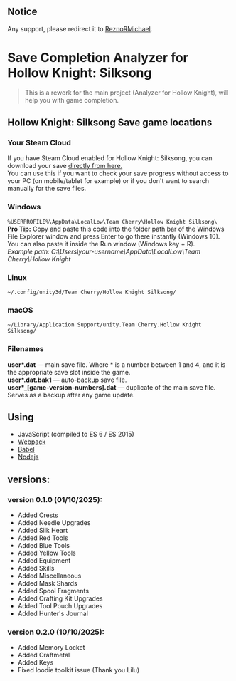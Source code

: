 ## Notice
Any support, please redirect it to [ReznoRMichael](https://github.com/ReznoRMichael/hollow-knight-completion-check).

# Save Completion Analyzer for Hollow Knight: Silksong
> This is a rework for the main project (Analyzer for Hollow Knight), will help you with game completion.

## Hollow Knight: Silksong Save game locations

### Your Steam Cloud

If you have Steam Cloud enabled for Hollow Knight: Silksong, you can download your save [directly from here.](https://store.steampowered.com/account/remotestorageapp/?appid=1030300)  
You can use this if you want to check your save progress without access to your PC (on mobile/tablet for example) or if you don't want to search manually for the save files.

### Windows

`%USERPROFILE%\AppData\LocalLow\Team Cherry\Hollow Knight Silksong\`  
**Pro Tip:** Copy and paste this code into the folder path bar of the Windows File Explorer window and press Enter to go there instantly (Windows 10). You can also paste it inside the Run window (Windows key + R).  
*Example path: C:\Users\your-username\AppData\LocalLow\Team Cherry\Hollow Knight*

### Linux

`~/.config/unity3d/Team Cherry/Hollow Knight Silksong/`

### macOS

`~/Library/Application Support/unity.Team Cherry.Hollow Knight Silksong/`

### Filenames

**user\*.dat** — main save file. Where \* is a number between 1 and 4, and it is the appropriate save slot inside the game.  
**user\*.dat.bak1** — auto-backup save file.  
**user\*_\[game-version-numbers\].dat** — duplicate of the main save file. Serves as a backup after any game update.

## Using
* JavaScript (compiled to ES 6 / ES 2015)
* [Webpack](https://github.com/webpack/webpack)
* [Babel](https://github.com/babel/babel)
* [Nodejs](https://nodejs.org/en)

## versions:
### version 0.1.0 (01/10/2025):
* Added Crests
* Added Needle Upgrades
* Added Silk Heart
* Added Red Tools
* Added Blue Tools
* Added Yellow Tools
* Added Equipment
* Added Skills
* Added Miscellaneous
* Added Mask Shards
* Added Spool Fragments
* Added Crafting Kit Upgrades
* Added Tool Pouch Upgrades
* Added Hunter's Journal

### version 0.2.0 (10/10/2025):
* Added Memory Locket
* Added Craftmetal
* Added Keys
* Fixed loodie toolkit issue (Thank you Lilu)

